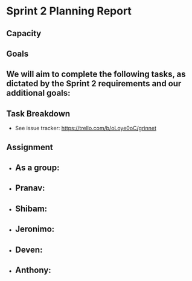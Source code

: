 # Sprint 2 Planning Report

## Capacity

## Goals
We will aim to complete the following tasks, as dictated by the Sprint 2 requirements and our additional goals:
- 

## Task Breakdown
- See issue tracker: https://trello.com/b/oLoye0oC/grinnet

## Assignment
- As a group:
    - 
- Pranav:
    - 
- Shibam:
    - 
- Jeronimo:
    - 
- Deven:
    - 
- Anthony:
    - 
